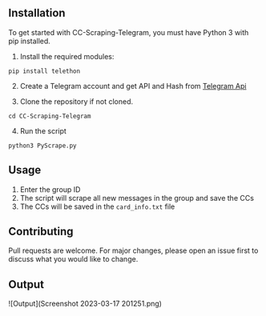 
## Installation

To get started with CC-Scraping-Telegram, you must have Python 3 with pip installed.

1. Install the required modules:

```
pip install telethon
```

2. Create a Telegram account and get API and Hash from [Telegram Api](https://my.telegram.com/auth)

3. Clone the repository if not cloned.

```
cd CC-Scraping-Telegram
```
4. Run the script

```
python3 PyScrape.py
```

## Usage

1. Enter the group ID
2. The script will scrape all new messages in the group and save the CCs
3. The CCs will be saved in the `card_info.txt` file

## Contributing

Pull requests are welcome. For major changes, please open an issue first to discuss what you would like to change.

## Output

![Output](Screenshot 2023-03-17 201251.png)
